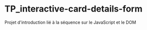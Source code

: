 # TP_interactive-card-details-form

Projet d'introduction lié à la séquence sur le JavaScript et le DOM
